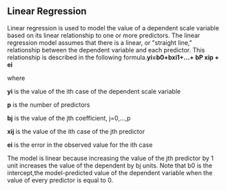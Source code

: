 ## Linear Regression

Linear regression is used to model the value of a dependent scale variable based on its linear relationship to one or more predictors. 
The linear regression model assumes that there is a linear, or "straight line," relationship between the dependent variable and each predictor. This relationship is described in the following formula.**yi=b0+bxi1+...+ bP xip + ei**

where

**yi**  is the value of the ith case of the dependent scale variable

**p** is the number of predictors

**bj**  is the value of the jth coefficient, j=0,...,p

**xij** is the value of the ith case of the jth predictor

**ei** is the error in the observed value for the ith case

The model is linear because increasing the value of the jth predictor by 1 unit increases the value of the dependent by bj units. Note that b0
 is the intercept,the model-predicted value of the dependent variable when the value of every predictor is equal to 0.
 
